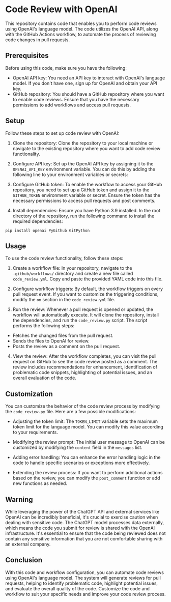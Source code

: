 # Code Review with OpenAI

This repository contains code that enables you to perform code reviews using OpenAI's language model. The code utilizes the OpenAI API, along with the GitHub Actions workflow, to automate the process of reviewing code changes in pull requests.

## Prerequisites

Before using this code, make sure you have the following:

- OpenAI API key: You need an API key to interact with OpenAI's language model. If you don't have one, sign up for OpenAI and obtain your API key.
- GitHub repository: You should have a GitHub repository where you want to enable code reviews. Ensure that you have the necessary permissions to add workflows and access pull requests.

## Setup

Follow these steps to set up code review with OpenAI:

1. Clone the repository: Clone the repository to your local machine or navigate to the existing repository where you want to add code review functionality.

2. Configure API key: Set up the OpenAI API key by assigning it to the `OPENAI_API_KEY` environment variable. You can do this by adding the following line to your environment variables or secrets:


3. Configure GitHub token: To enable the workflow to access your GitHub repository, you need to set up a GitHub token and assign it to the `GITHUB_TOKEN` environment variable or secret. Ensure the token has the necessary permissions to access pull requests and post comments.

4. Install dependencies: Ensure you have Python 3.9 installed. In the root directory of the repository, run the following command to install the required dependencies:

```shell
pip install openai PyGithub GitPython
```

## Usage

To use the code review functionality, follow these steps:

1. Create a workflow file: In your repository, navigate to the `.github/workflows/` directory and create a new file called `code_review.yml`. Copy and paste the provided YAML code into this file.

2. Configure workflow triggers: By default, the workflow triggers on every pull request event. If you want to customize the triggering conditions, modify the `on` section in the `code_review.yml` file.

3. Run the review: Whenever a pull request is opened or updated, the workflow will automatically execute. It will clone the repository, install the dependencies, and run the `code_review.py` script. The script performs the following steps:

- Fetches the changed files from the pull request.
- Sends the files to OpenAI for review.
- Posts the review as a comment on the pull request.

4. View the review: After the workflow completes, you can visit the pull request on GitHub to see the code review posted as a comment. The review includes recommendations for enhancement, identification of problematic code snippets, highlighting of potential issues, and an overall evaluation of the code.

## Customization

You can customize the behavior of the code review process by modifying the `code_review.py` file. Here are a few possible modifications:

- Adjusting the token limit: The `TOKEN_LIMIT` variable sets the maximum token limit for the language model. You can modify this value according to your requirements.

- Modifying the review prompt: The initial user message to OpenAI can be customized by modifying the `content` field in the `messages` list.

- Adding error handling: You can enhance the error handling logic in the code to handle specific scenarios or exceptions more effectively.

- Extending the review process: If you want to perform additional actions based on the review, you can modify the `post_comment` function or add new functions as needed.

## Warning

While leveraging the power of the ChatGPT API and external services like OpenAI can be incredibly beneficial, it's crucial to exercise caution when dealing with sensitive code. The ChatGPT model processes data externally, which means the code you submit for review is shared with the OpenAI infrastructure. It's essential to ensure that the code being reviewed does not contain any sensitive information that you are not comfortable sharing with an external company.

## Conclusion

With this code and workflow configuration, you can automate code reviews using OpenAI's language model. The system will generate reviews for pull requests, helping to identify problematic code, highlight potential issues, and evaluate the overall quality of the code. Customize the code and workflow to suit your specific needs and improve your code review process.

